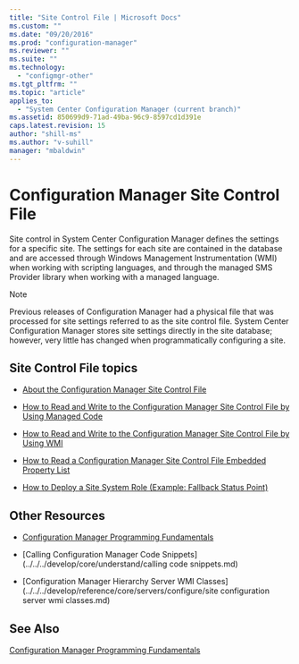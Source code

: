 ```yaml
---
title: "Site Control File | Microsoft Docs"
ms.custom: ""
ms.date: "09/20/2016"
ms.prod: "configuration-manager"
ms.reviewer: ""
ms.suite: ""
ms.technology:
  - "configmgr-other"
ms.tgt_pltfrm: ""
ms.topic: "article"
applies_to:
  - "System Center Configuration Manager (current branch)"
ms.assetid: 850699d9-71ad-49ba-96c9-8597cd1d391e
caps.latest.revision: 15
author: "shill-ms"
ms.author: "v-suhill"
manager: "mbaldwin"
---
```

# Configuration Manager Site Control File
Site control in System Center Configuration Manager defines the settings for a specific site. The settings for each site are contained in the database and are accessed through Windows Management Instrumentation (WMI) when working with scripting languages, and through the managed SMS Provider library when working with a managed language.  

> [!NOTE]
>  Previous releases of Configuration Manager had a physical file that was processed for site settings referred to as the site control file. System Center Configuration Manager stores site settings directly in the site database; however, very little has changed when programmatically configuring a site.  

## Site Control File topics  

-   [About the Configuration Manager Site Control File](../../../develop/core/understand/about-the-configuration-manager-site-control-file.md)  

-   [How to Read and Write to the Configuration Manager Site Control File by Using Managed Code](../../../develop/core/understand/how-to-read-and-write-to-the-site-control-file-by-using-managed-code.md)  

-   [How to Read and Write to the Configuration Manager Site Control File by Using WMI](../../../develop/core/understand/how-to-read-and-write-to-the-site-control-file-by-using-wmi.md)  

-   [How to Read a Configuration Manager Site Control File Embedded Property List](../../../develop/core/understand/how-to-read-a-configuration-manager-site-control-file-embedded-property-list.md)  

-   [How to Deploy a Site System Role (Example:  Fallback Status Point)](../../../develop/core/understand/how-to-deploy-a-site-system-role--example---fallback-status-point-.md)  

## Other Resources  

-   [Configuration Manager Programming Fundamentals](../../../develop/core/understand/configuration-manager-programming-fundamentals.md)  

-   [Calling Configuration Manager Code Snippets](../../../develop/core/understand/calling code snippets.md)  

-   [Configuration Manager Hierarchy Server WMI Classes](../../../develop/reference/core/servers/configure/site configuration server wmi classes.md)  

## See Also  
 [Configuration Manager Programming Fundamentals](../../../develop/core/understand/configuration-manager-programming-fundamentals.md)
